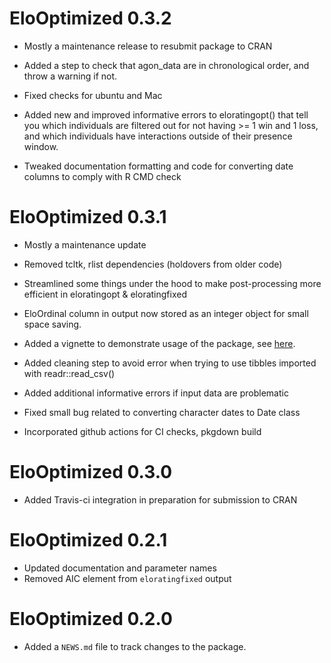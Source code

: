 # EloOptimized 0.3.2

* Mostly a maintenance release to resubmit package to CRAN

* Added a step to check that agon_data are in chronological order, and throw a warning if not.

* Fixed checks for ubuntu and Mac

* Added new and improved informative errors to eloratingopt() that tell you which individuals are filtered out for not having >= 1 win and 1 loss, and which individuals have interactions outside of their presence window.

* Tweaked documentation formatting and code for converting date columns to comply with R CMD check

# EloOptimized 0.3.1

* Mostly a maintenance update

* Removed tcltk, rlist dependencies (holdovers from older code)

* Streamlined some things under the hood to make post-processing more efficient in eloratingopt & eloratingfixed

* EloOrdinal column in output now stored as an integer object for small space saving.

* Added a vignette to demonstrate usage of the package, see [here](https://jtfeld.github.io/EloOptimized/articles/nba-example.html).

* Added cleaning step to avoid error when trying to use tibbles imported with readr::read_csv()

* Added additional informative errors if input data are problematic

* Fixed small bug related to converting character dates to Date class

* Incorporated github actions for CI checks, pkgdown build

# EloOptimized 0.3.0

* Added Travis-ci integration in preparation for submission to CRAN

# EloOptimized 0.2.1

* Updated documentation and parameter names
* Removed AIC element from `eloratingfixed` output

# EloOptimized 0.2.0

* Added a `NEWS.md` file to track changes to the package.
